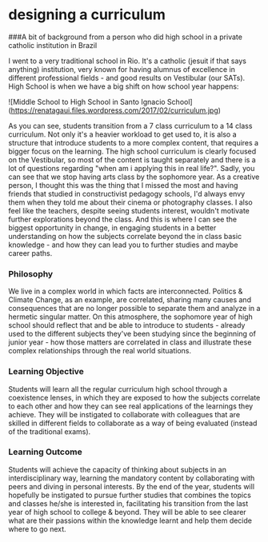 
# designing a curriculum

###A bit of background from a person who did high school in a private catholic institution in Brazil

I went to a very traditional school in Rio. It's a catholic (jesuit if that says anything) institution, very known for having alumnus of excellence in different professional fields - and good results on Vestibular (our SATs). High School is when we have a big shift on how school year happens:

![Middle School to High School in Santo Ignacio School] (https://renatagaui.files.wordpress.com/2017/02/curriculum.jpg)

As you can see, students transition from a 7 class curriculum to a 14 class curriculum. Not only it's a heavier workload to get used to, it is also a structure that introduce students to a more complex content, that requires a bigger focus on the learning. The high school curriculum is clearly focused on the Vestibular, so most of the content is taught separately and there is a lot of questions regarding "when am i applying this in real life?". Sadly, you can see that we stop having arts class by the sophomore year. As a creative person, I thought this was the thing that I missed the most and having friends that studied in constructivist pedagogy schools, I'd always envy them when they told me about their cinema or photography classes. I also feel like the teachers, despite seeing students interest, wouldn't motivate further explorations beyond the class. And this is where I can see the biggest opportunity in change, in engaging students in a better understanding on how the subjects correlate beyond the in class basic knowledge - and how they can lead you to further studies and maybe career paths.

### Philosophy
We live in a complex world in which facts are interconnected. Politics & Climate Change, as an example, are correlated, sharing many causes and consequences that are no longer possible to separate them and analyze in a hermetic singular matter. On this atmosphere, the sophomore year of high school should reflect that and be able to introduce to students - already used to the different subjects they've been studying since the beginning of junior year - how those matters are correlated in class and illustrate these complex relationships through the real world situations.

### Learning Objective
Students will learn all the regular curriculum high school through a coexistence lenses, in which they are exposed to how the subjects correlate to each other and how they can see real applications of the learnings they achieve. They will be instigated to collaborate with colleagues that are skilled in different fields to collaborate as a way of being evaluated (instead of the traditional exams).

### Learning Outcome
Students will achieve the capacity of thinking about subjects in an interdisciplinary way, learning the mandatory content by collaborating with peers and diving in personal interests. By the end of the year, students will hopefully be instigated to pursue further studies that combines the topics and classes he/she is interested in, facilitating his transition from the last year of high school to college & beyond. They will be able to see clearer what are their passions within the knowledge learnt and help them decide where to go next.
